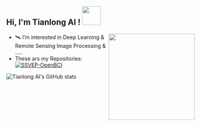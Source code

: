 <h2> Hi, I'm Tianlong AI ! <img src="https://media.giphy.com/media/mGcNjsfWAjY5AEZNw6/giphy.gif" width="50"></h2>
<img align='right' src="https://media.giphy.com/media/ieyl9zmCjO4b4t6qoY/giphy.gif" width="230">

- 🛰 I’m interested in Deep Learning & Remote Sensing Image Processing & .....  
- These ars my Repositories:  
[![SSVEP-OpenBCI](https://img.shields.io/badge/SSVEP--OpenBCI-1.0-9CF)](https://github.com/AI-Tianlong/SSVEP-BCI-OpenBCI)  



![Tianlong AI's GitHub stats](https://github-readme-stats.vercel.app/api?username=AI-Tianlong)



